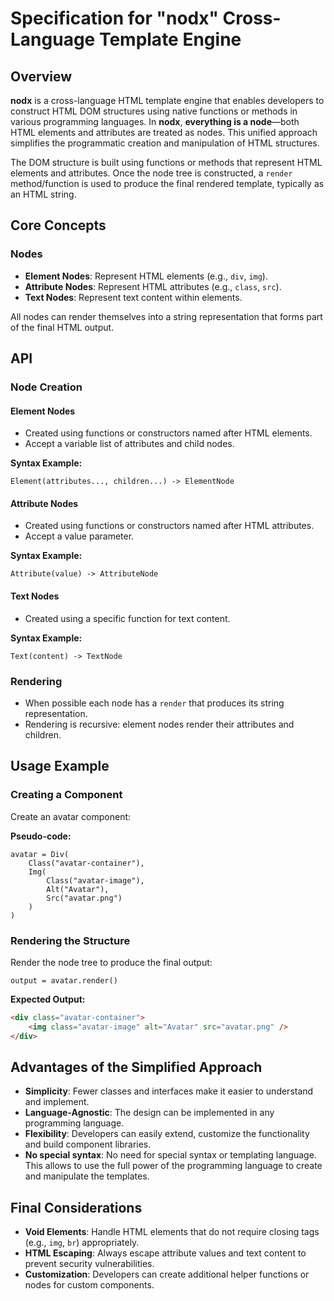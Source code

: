 # Specification for "nodx" Cross-Language Template Engine

## Overview

**nodx** is a cross-language HTML template engine that enables developers to construct HTML DOM structures using native functions or methods in various programming languages. In **nodx**, **everything is a node**—both HTML elements and attributes are treated as nodes. This unified approach simplifies the programmatic creation and manipulation of HTML structures.

The DOM structure is built using functions or methods that represent HTML elements and attributes. Once the node tree is constructed, a `render` method/function is used to produce the final rendered template, typically as an HTML string.

## Core Concepts

### Nodes

- **Element Nodes**: Represent HTML elements (e.g., `div`, `img`).
- **Attribute Nodes**: Represent HTML attributes (e.g., `class`, `src`).
- **Text Nodes**: Represent text content within elements.

All nodes can render themselves into a string representation that forms part of the final HTML output.

## API

### Node Creation

#### Element Nodes

- Created using functions or constructors named after HTML elements.
- Accept a variable list of attributes and child nodes.

**Syntax Example:**

```pseudo
Element(attributes..., children...) -> ElementNode
```

#### Attribute Nodes

- Created using functions or constructors named after HTML attributes.
- Accept a value parameter.

**Syntax Example:**

```pseudo
Attribute(value) -> AttributeNode
```

#### Text Nodes

- Created using a specific function for text content.

**Syntax Example:**

```pseudo
Text(content) -> TextNode
```

### Rendering

- When possible each node has a `render` that produces its string representation.
- Rendering is recursive: element nodes render their attributes and children.

## Usage Example

### Creating a Component

Create an avatar component:

**Pseudo-code:**

```pseudo
avatar = Div(
    Class("avatar-container"),
    Img(
        Class("avatar-image"),
        Alt("Avatar"),
        Src("avatar.png")
    )
)
```

### Rendering the Structure

Render the node tree to produce the final output:

```pseudo
output = avatar.render()
```

**Expected Output:**

```html
<div class="avatar-container">
    <img class="avatar-image" alt="Avatar" src="avatar.png" />
</div>
```

## Advantages of the Simplified Approach

- **Simplicity**: Fewer classes and interfaces make it easier to understand and implement.
- **Language-Agnostic**: The design can be implemented in any programming language.
- **Flexibility**: Developers can easily extend, customize the functionality and build component libraries.
- **No special syntax**: No need for special syntax or templating language. This allows to use the full power of the programming language to create and manipulate the templates.

## Final Considerations

- **Void Elements**: Handle HTML elements that do not require closing tags (e.g., `img`, `br`) appropriately.
- **HTML Escaping**: Always escape attribute values and text content to prevent security vulnerabilities.
- **Customization**: Developers can create additional helper functions or nodes for custom components.
